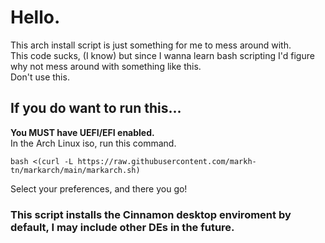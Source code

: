 # Hello. 
This arch install script is just something for me to mess around with.\
This code sucks, (I know) but since I wanna learn bash scripting I'd figure why not mess around with something like this.\
Don't use this.
## If you do want to run this...
**You MUST have UEFI/EFI enabled.**\
In the Arch Linux iso, run this command.
```
bash <(curl -L https://raw.githubusercontent.com/markh-tn/markarch/main/markarch.sh)
```
Select your preferences, and there you go!
### This script installs the Cinnamon desktop enviroment by default, I may include other DEs in the future.